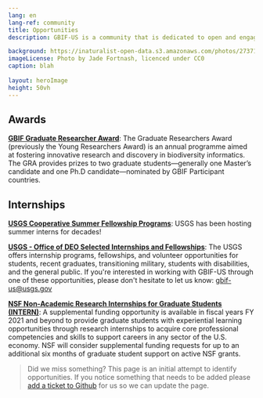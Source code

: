 ```yaml
---
lang: en
lang-ref: community
title: Opportunities
description: GBIF-US is a community that is dedicated to open and engaged science.  We're always interested in collaboration, please send inquiries to gbif-us@usgs.gov.  Below are some opportunities that are available 

background: https://inaturalist-open-data.s3.amazonaws.com/photos/273716002/medium.jpg
imageLicense: Photo by Jade Fortnash, licenced under CC0
caption: blah
  
layout: heroImage
height: 50vh
---
```


## Awards

[**GBIF Graduate Researcher Award**](https://www.gbif.org/article/44SftFORi0A6mwGK4sgAKW/graduate-researchers-award): The Graduate Researchers Award (previously the Young Researchers Award) is an annual programme aimed at fostering innovative research and discovery in biodiversity informatics. The GRA provides prizes to two graduate students—generally one Master’s candidate and one Ph.D candidate—nominated by GBIF Participant countries.

## Internships
[**USGS Cooperative Summer Fellowship Programs**](https://www.usgs.gov/youth-and-education-in-science/cooperative-summer-fellowship-programs): USGS has been hosting summer interns for decades!

[**USGS - Office of DEO Selected Internships and Fellowships**](https://www.usgs.gov/office-of-diversity-and-equal-opportunity/selected-internships-and-fellowships): The USGS offers internship programs, fellowships, and volunteer opportunities for students, recent graduates, transitioning military, students with disabilities, and the general public. If you're interested in working with GBIF-US through one of these opportunities, please don't hesitate to let us know: gbif-us@usgs.gov

[**NSF Non-Academic Research Internships for Graduate Students (INTERN)**](https://www.nsf.gov/pubs/2021/nsf21013/nsf21013.jsp): A supplemental funding opportunity is available in fiscal years FY 2021 and beyond to provide graduate students with experiential learning opportunities through research internships to acquire core professional competencies and skills to support careers in any sector of the U.S. economy. NSF will consider supplemental funding requests for up to an additional six months of graduate student support on active NSF grants.

> Did we miss something? This page is an initial attempt to identify opportunities. If you notice something that needs to be added please [add a ticket to Github](https://github.com/gbif/hp-bison/issues) for us so we can update the page.